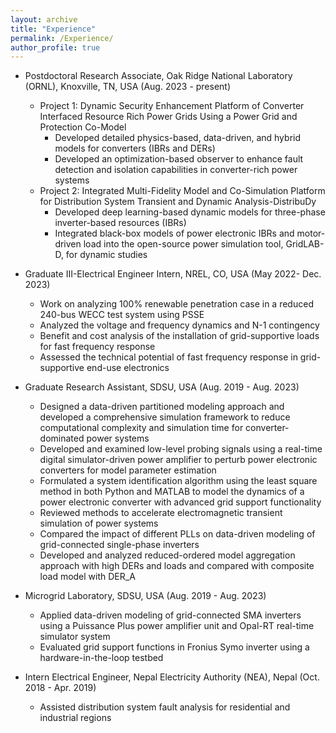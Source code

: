 ```yaml
---
layout: archive
title: "Experience"
permalink: /Experience/
author_profile: true
---
```


* Postdoctoral Research Associate, Oak Ridge National Laboratory (ORNL), Knoxville, TN, USA (Aug. 2023 - present)
    * Project 1: Dynamic Security Enhancement Platform of Converter Interfaced Resource Rich Power Grids Using a Power Grid and Protection Co-Model
       * Developed detailed physics-based, data-driven, and hybrid models for converters (IBRs and DERs)
       * Developed an optimization-based observer to enhance fault detection and isolation capabilities in converter-rich power systems
    * Project 2: Integrated Multi-Fidelity Model and Co-Simulation Platform for Distribution System Transient and Dynamic Analysis-DistribuDy
       * Developed deep learning-based dynamic models for three-phase inverter-based resources (IBRs)
       * Integrated black-box models of power electronic IBRs and motor-driven load into the open-source power simulation tool, GridLAB-D, for dynamic studies
      
* Graduate III-Electrical Engineer Intern, NREL, CO, USA (May 2022- Dec. 2023)
    * Work on analyzing 100% renewable penetration case in a reduced 240-bus WECC test system using PSSE
    * Analyzed the voltage and frequency dynamics and N-1 contingency
    * Benefit and cost analysis of the installation of grid-supportive loads for fast frequency response 
    * Assessed the technical potential of fast frequency response in grid-supportive end-use electronics

* Graduate Research Assistant, SDSU, USA (Aug. 2019 - Aug. 2023)
  * Designed a data-driven partitioned modeling approach and developed a comprehensive simulation framework to reduce computational complexity and simulation time for converter-dominated power systems
  * Developed and examined low-level probing signals using a real-time digital simulator-driven power amplifier to perturb power electronic converters for model parameter estimation 
  * Formulated a system identification algorithm using the least square method in both Python and MATLAB to model the dynamics of a power electronic converter with advanced grid support functionality
  * Reviewed methods to accelerate electromagnetic transient simulation of power systems 
  * Compared the impact of different PLLs on data-driven modeling of grid-connected single-phase inverters 
  * Developed and analyzed reduced-ordered model aggregation approach with high DERs and loads and compared with composite load model with DER_A

* Microgrid Laboratory, SDSU, USA (Aug. 2019 - Aug. 2023)
  * Applied data-driven modeling of grid-connected SMA inverters using a Puissance Plus power amplifier unit and Opal-RT real-time simulator system 
  * Evaluated grid support functions in Fronius Symo inverter using a hardware-in-the-loop testbed 

* Intern Electrical Engineer, Nepal Electricity Authority (NEA), Nepal (Oct. 2018 - Apr. 2019)
  * Assisted distribution system fault analysis for residential and industrial regions
